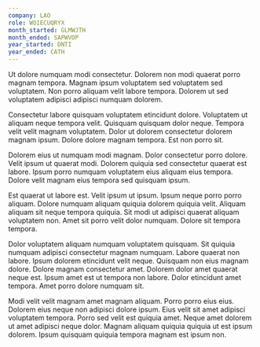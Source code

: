 ```yaml
---
company: LAO
role: WOIECUQRYX
month_started: GLMWJTH
month_ended: SAPWVOP
year_started: DNTI
year_ended: CATH
---
```


Ut dolore numquam modi consectetur. Dolorem non modi quaerat porro magnam tempora. Magnam ipsum voluptatem sed voluptatem sed voluptatem. Non porro aliquam velit labore tempora. Dolorem ut sed voluptatem adipisci adipisci numquam dolorem.

Consectetur labore quisquam voluptatem etincidunt dolore. Voluptatem ut aliquam neque tempora velit. Quisquam quisquam dolor neque. Tempora velit velit magnam voluptatem. Dolor ut dolorem consectetur dolorem magnam ipsum. Dolore dolore magnam tempora. Est non porro sit.

Dolorem eius ut numquam modi magnam. Dolor consectetur porro dolore. Velit ipsum ut quaerat modi. Dolorem quiquia sed consectetur quaerat est labore. Ipsum porro numquam voluptatem eius aliquam eius tempora. Dolore velit magnam eius tempora sed quisquam ipsum.

Est quaerat ut labore est. Velit ipsum ut ipsum. Ipsum neque porro porro aliquam. Dolore numquam aliquam quiquia dolorem quiquia velit. Aliquam aliquam sit neque tempora quiquia. Sit modi ut adipisci quaerat aliquam voluptatem non. Amet sit porro velit dolor numquam. Dolore sit tempora tempora.

Dolor voluptatem aliquam numquam voluptatem quisquam. Sit quiquia numquam adipisci consectetur magnam numquam. Labore quaerat non labore. Ipsum dolorem etincidunt velit neque. Quisquam non eius magnam dolore. Dolore magnam consectetur amet. Dolorem dolor amet quaerat neque est. Ipsum amet est ut tempora non labore. Dolor etincidunt amet tempora. Amet porro dolore numquam sit.

Modi velit velit magnam amet magnam aliquam. Porro porro eius eius. Dolorem eius neque non adipisci dolore ipsum. Eius velit sit amet adipisci voluptatem tempora. Porro sed velit est quiquia amet. Neque amet dolorem ut amet adipisci neque dolor. Magnam aliquam quiquia quiquia ut est ipsum dolorem. Ipsum quisquam quiquia tempora magnam est ipsum non.
    